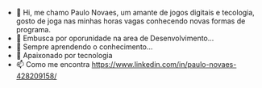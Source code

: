- 👋 Hi,  me chamo Paulo Novaes,  um amante  de jogos  digitais e tecologia, gosto de joga nas minhas horas vagas conhecendo novas formas de programa.  
- 👀  Embusca por oporunidade na area de Desenvolvimento...
- 🌱 Sempre aprendendo  o conhecimento...
- 💞️  Apaixonado por tecnologia
- 📫  Como me encontra
https://www.linkedin.com/in/paulo-novaes-428209158/
<!---
PauloCode12/PauloCode12 is a ✨ special ✨ repository because its `README.md` (this file) appears on your GitHub profile.
You can click the Preview link to take a look at your changes.
--->
